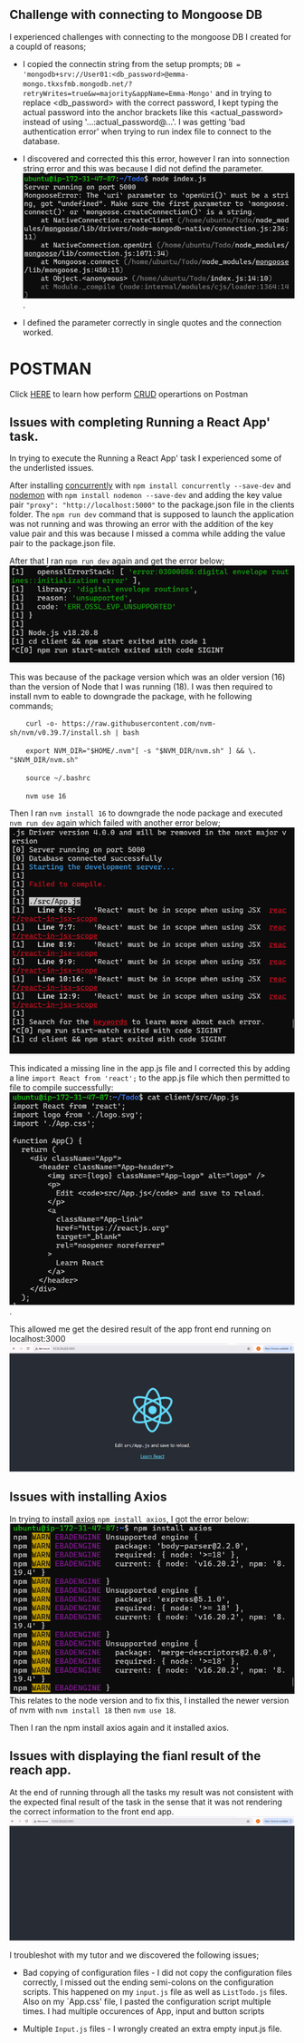 
## Challenge with connecting to Mongoose DB 

I experienced challenges with connecting to the mongoose DB I created for a coupld of reasons;

- I copied the connectin string from the setup prompts; `DB = 'mongodb+srv://User01:<db_password>@emma-mongo.tkxsfmb.mongodb.net/?retryWrites=true&w=majority&appName=Emma-Mongo'` and in trying to replace <db_password> with the correct password, I kept typing the actual password into the anchor brackets like this <actual_password> instead of using '...:actual_password@...'. I was getting 'bad authentication error' when trying to run index file to connect to the database. 

- I discovered and corrected this this error, however I ran into sonnection string error and this was because I did not defind the parameter.  ![alt text](<Images/Mongoose DB connection string error.png>).

- I defined the parameter correctly in single quotes and the connection worked.


# POSTMAN 
Click [HERE](https://www.youtube.com/watch?v=FjgYtQK_zLE) to learn how perform [CRUD](https://en.wikipedia.org/wiki/Create,_read,_update_and_delete) operartions on Postman



## Issues with completing Running a React App' task.

In trying to execute the Running a React App' task I experienced some of the underlisted issues.

After installing [concurrently](https://www.npmjs.com/package/concurrently) with `npm install concurrently --save-dev` and [nodemon](https://www.npmjs.com/package/nodemon) with `npm install nodemon --save-dev` and adding the key value pair `"proxy": "http://localhost:5000"` to the package.json file in the clients folder. The `npm run dev` command that is supposed to launch the application was not running and was throwing an error with the addition of the key value pair and this was because I missed a comma while adding the value pair to the package.json file. 

After that I ran `npm run dev` again and get the error below;  ![alt text](<../TASK3_MERN_STACK/Images/npm run dev init error.png>)

This was because of the package version which was an older version (16) than the version of Node that I was running (18). I was then required to install nvm to eable to downgrade the package, with he following commands;

        curl -o- https://raw.githubusercontent.com/nvm-sh/nvm/v0.39.7/install.sh | bash

        export NVM_DIR="$HOME/.nvm"[ -s "$NVM_DIR/nvm.sh" ] && \. "$NVM_DIR/nvm.sh"

        source ~/.bashrc

        nvm use 16

Then I ran `nvm install 16` to downgrade the node package and executed `nvm run dev` again which failed with another error below; ![alt text](<../TASK3_MERN_STACK/Images/npm run dev app.js not working.png>)

This indicated a missing line in the app.js file and I corrected this by adding a line `import React from 'react';` to the app.js file which then permitted to file to compile successfully: ![alt text](<../TASK3_MERN_STACK/Images/Import react to app.js.png>).

This allowed me get the desired result of the app front end running on localhost:3000 ![alt text](<../TASK3_MERN_STACK/Images/react frontend working on port 3000.png>)

## Issues with installing Axios

In trying to install [axios](https://github.com/axios/axios) `npm install axios`, I got the error below:
![alt text](<Images/npm install axios node version issue.png>) This relates to the node version and to fix this, I installed the newer version of nvm with `nvm install 18` then `nvm use 18`.

Then I ran the npm install axios again and it installed axios.


## Issues with displaying the fianl result of the reach app.

At the end of running through all the tasks my result was not consistent with the expected final result of the task in the sense that it was not rendering the correct information to the front end app.![alt text](<Images/final server output for Mern stack.png>)

I troubleshot with my tutor and we discovered the following issues;

- Bad copying of configuration files - I did not copy the configuration files correctly, I missed out the ending semi-colons on the configuration scripts. This happened on my `input.js` file as well as `ListTodo.js` files. Also on my `App.css' file, I pasted the configuration script multiple times. I had multiple occurences of App, input and button scripts

- Multiple `Input.js` files - I wrongly created an extra empty input.js file. 